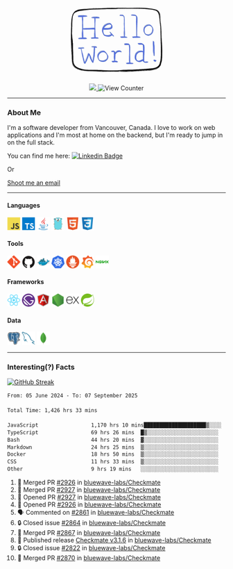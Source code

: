 <div align="center">
    <img src="./img/hello_world.webp" height="200px" width="">
    <div>
        <a href="https://www.linkedin.com/in/ajhollid">
            <img src="https://img.shields.io/badge/LinkedIn-blue"/>
        </a>
        <img src="https://komarev.com/ghpvc/?username=ajhollid&color=yellow" alt="View Counter">
    </div>
</div>

---

### About Me

I'm a software developer from Vancouver, Canada. I love to work on web applications and I'm most at home on the backend, but I'm ready to jump in on the full stack.

You can find me here: [![Linkedin Badge](https://img.shields.io/badge/-ajhollid-blue?style=flat&logo=Linkedin&logoColor=white)](https://www.linkedin.com/in/ajhollid)

Or

[Shoot me an email](mailto:ajhollid@gmail.com)

---

#### Languages

<div>
    <img src="./img/devicons/javascript-original.svg" width=30 height=30 alt="JavaScript">
    <img src="/img/devicons/typescript-original.svg" width=30 height=30 alt="TypeScript">
    <img src="./img/devicons/java-original.svg" width=30 height=30 alt="Java">
    <img src="./img/devicons/go-original.svg" width=30 height=30 alt="Golang">
    <img src="./img/devicons/html5-original.svg" width=30 height=30 alt="HTML 5">
    <img src="./img/devicons/css3-original.svg" width=30 height=30 alt="CSS 3">
</div>

#### Tools

<div>
    <img src="./img/devicons/git-original.svg" width=30 height=30 alt="Git">
    <img src="./img/devicons/github-original.svg" width=30 height=30 alt="Github">
    <img src="./img/devicons/docker-original.svg" width=30 
    height=30 alt="Docker">
    <img src="./img/devicons/kubernetes-original.svg" width=30 height=30 alt="K8">
    <img src="./img/devicons/prometheus-original.svg" width=30 height=30 alt="Prometheus">
    <img src="./img/devicons/grafana-original.svg" width=30 height=30 alt="Grafana">
    <img src="./img/devicons/nginx-original.svg" width=30 height=30 alt="Nginx">
</div>

#### Frameworks

<div>
    <img src="./img/devicons/react-original.svg" width=30 height=30 alt="React">
    <img src="./img/devicons/gatsby-original.svg" width=30 height=30 alt="Gatsby">
    <img src="./img/devicons/angularjs-original.svg" width=30 height=30 alt="AngularJS">
    <img src="./img/devicons/nodejs-original.svg" width=30 height=30 alt="NodeJS">
    <img src="./img/devicons/express-original.svg" width=30 height=30 alt="Express">
    <img src="./img/devicons/spring-original.svg" width=30 height=30 alt="Spring">
</div>

#### Data

<div>
    <img src="./img/devicons/postgresql-original.svg" width=30 height=30 alt="Postgresql">
    <img src="./img/devicons/mysql-original.svg" width=30 height=30 alt="Mysql">
    <img src="./img/devicons/mongodb-original.svg" width=30 height=30 alt="MongoDB">
</div>

---

### Interesting(?) Facts

[![GitHub Streak](http://github-readme-streak-stats.herokuapp.com?user=ajhollid)](https://git.io/streak-stats)

 <!--START_SECTION:waka-->

```txt
From: 05 June 2024 - To: 07 September 2025

Total Time: 1,426 hrs 33 mins

JavaScript                 1,170 hrs 10 mins████████████████████▒░░░░   81.49 %
TypeScript                 69 hrs 26 mins  █▒░░░░░░░░░░░░░░░░░░░░░░░   04.84 %
Bash                       44 hrs 20 mins  ▓░░░░░░░░░░░░░░░░░░░░░░░░   03.09 %
Markdown                   24 hrs 25 mins  ▒░░░░░░░░░░░░░░░░░░░░░░░░   01.70 %
Docker                     18 hrs 50 mins  ▒░░░░░░░░░░░░░░░░░░░░░░░░   01.31 %
CSS                        11 hrs 33 mins  ▒░░░░░░░░░░░░░░░░░░░░░░░░   00.81 %
Other                      9 hrs 19 mins   ░░░░░░░░░░░░░░░░░░░░░░░░░   00.65 %
```

<!--END_SECTION:waka-->


<!--START_SECTION:activity-->
1. 🎉 Merged PR [#2926](https://github.com/bluewave-labs/Checkmate/pull/2926) in [bluewave-labs/Checkmate](https://github.com/bluewave-labs/Checkmate)
2. 🎉 Merged PR [#2927](https://github.com/bluewave-labs/Checkmate/pull/2927) in [bluewave-labs/Checkmate](https://github.com/bluewave-labs/Checkmate)
3. 💪 Opened PR [#2927](https://github.com/bluewave-labs/Checkmate/pull/2927) in [bluewave-labs/Checkmate](https://github.com/bluewave-labs/Checkmate)
4. 💪 Opened PR [#2926](https://github.com/bluewave-labs/Checkmate/pull/2926) in [bluewave-labs/Checkmate](https://github.com/bluewave-labs/Checkmate)
5. 🗣 Commented on [#2861](https://github.com/bluewave-labs/Checkmate/issues/2861#issuecomment-3262505672) in [bluewave-labs/Checkmate](https://github.com/bluewave-labs/Checkmate)
6. 🔒 Closed issue [#2864](https://github.com/bluewave-labs/Checkmate/issues/2864) in [bluewave-labs/Checkmate](https://github.com/bluewave-labs/Checkmate)
7. 🎉 Merged PR [#2867](https://github.com/bluewave-labs/Checkmate/pull/2867) in [bluewave-labs/Checkmate](https://github.com/bluewave-labs/Checkmate)
8. 🚀 Published release [Checkmate v3.1.6](https://github.com/bluewave-labs/Checkmate/releases/tag/v3.1.6) in [bluewave-labs/Checkmate](https://github.com/bluewave-labs/Checkmate)
9. 🔒 Closed issue [#2822](https://github.com/bluewave-labs/Checkmate/issues/2822) in [bluewave-labs/Checkmate](https://github.com/bluewave-labs/Checkmate)
10. 🎉 Merged PR [#2870](https://github.com/bluewave-labs/Checkmate/pull/2870) in [bluewave-labs/Checkmate](https://github.com/bluewave-labs/Checkmate)
<!--END_SECTION:activity-->
